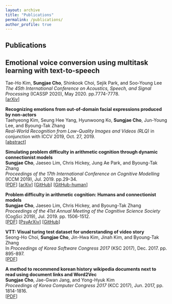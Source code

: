```yaml
---
layout: archive
title: "Publications"
permalink: /publications/
author_profile: true
---
```


## Publications
## Emotional voice conversion using multitask learning with text-to-speech
Tae-Ho Kim, **Sungjae Cho**, Shinkook Choi, Sejik Park, and Soo-Young Lee <br>
_The 45th International Conference on Acoustics, Speech, and Signal Processing_ (ICASSP 2020), May 2020. pp.7774-7778.<br>
[[arXiv](https://arxiv.org/abs/1911.06149)]

**Recognizing emotions from out-of-domain facial expressions produced by non-actors** <br>
Taehyeong Kim, Seung Hee Yang, Hyunwoong Ko, **Sungjae Cho**, Jun-Young Lee, and Byoung-Tak Zhang <br>
_Real-World Recognition from Low-Quality Images and Videos (RLQ)_ in conjunction with ICCV 2019, Oct. 27, 2019. <br>
[[abstract](https://drive.google.com/open?id=10eyLwjLMj8HcX-2BK2UgTYoTrEWlyIBB)]

**Simulating problem difficulty in arithmetic cognition through dynamic connectionist models** <br>
**Sungjae Cho**, Jaeseo Lim, Chris Hickey, Jung Ae Park, and Byoung-Tak Zhang <br>
_Proceedings of the 17th International Conference on Cognitive Modelling_ (ICCM 2019), Jul. 2019. pp.29-34. <br>
[[PDF](https://drive.google.com/open?id=1fcDB0W0zzxnaI88OYD6MyIkoC4UT4sUq)]
[[arXiv](https://arxiv.org/abs/1905.03617)]
[[GitHub](https://github.com/sungjae-cho/arithmetic-jordan-net)]
[[GitHub-human](https://github.com/sungjae-cho/arithmetic-experiment)]

**Problem difficulty in arithmetic cognition: Humans and connectionist models** <br>
**Sungjae Cho**, Jaeseo Lim, Chris Hickey, and Byoung-Tak Zhang <br>
_Proceedings of the 41st Annual Meeting of the Cognitive Science Society_ (CogSci 2019), Jul. 2019. pp. 1506-1512. <br>
[[PDF](https://drive.google.com/file/d/1HuqA3EZ73YUveNcvqbiaicBIX2InFEvE/view)]
[[PsyArXiv](https://psyarxiv.com/mjtdv/)]
[[GitHub](https://github.com/sungjae-cho/arithmetic-mlp)]

**VTT: Visual turing test dataset for understanding of video story** <br>
Seong-Ho Choi, **Sungjae Cho**, Jin-Hwa Kim, Jinah Kim, and Byoung-Tak Zhang <br>
In _Proceedings of Korea Software Congress 2017_ (KSC 2017), Dec. 2017. pp. 895-897. <br>
[[PDF](https://drive.google.com/file/d/1wlgCnuDWnDClGHIUfN-0IJm5ITBM8vgX/view)]

**A method to recommend korean history wikipedia documents next to read using document links and Word2Vec** <br>
**Sungjae Cho**, Jae-Gwan Jang, and Yong-Hyuk Kim <br>
_Proceedings of Korea Computer Congress 2017_ (KCC 2017), Jun. 2017, pp. 1814-1816. <br>
[[PDF](https://drive.google.com/file/d/1qIe_V9S9iQturjk_3qe1DaPlM0RP17fS/view)]